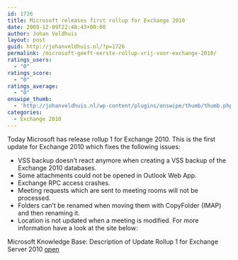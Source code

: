 ```yaml
---
id: 1726
title: Microsoft releases first rollup for Exchange 2010
date: 2009-12-09T22:48:43+00:00
author: Johan Veldhuis
layout: post
guid: http://johanveldhuis.nl/?p=1726
permalink: /microsoft-geeft-eerste-rollup-vrij-voor-exchange-2010/
ratings_users:
  - "0"
ratings_score:
  - "0"
ratings_average:
  - "0"
onswipe_thumb:
  - 'http://johanveldhuis.nl/wp-content/plugins/onswipe/thumb/thumb.php?src=http://johanveldhuis.nl/wp-content/plugins/sociable-zyblog-edition/images/digg.png&amp;w=600&amp;h=800&amp;zc=1&amp;q=75&amp;f=0'
categories:
  - Exchange 2010
---
```

Today Microsoft has release rollup 1 for Exchange 2010. This is the first update for Exchange 2010 which fixes the following issues:

  * VSS backup doesn&#8217;t react anymore when creating a VSS backup of the Exchange 2010 databases.
  * Some attachments could not be opened in Outlook Web App.
  * Exchange RPC access crashes.
  * Meeting requests which are sent to meeting rooms will not be processed.
  * Folders can&#8217;t be renamed when moving them with CopyFolder (IMAP) and then renaming it.
  * Location is not updated when a meeting is modified.
For more information have a look at the site below:

Microsoft Knowledge Base: Description of Update Rollup 1 for Exchange Server 2010 <a href="http://support.microsoft.com/?kbid=976573" target="_blank">open</a>